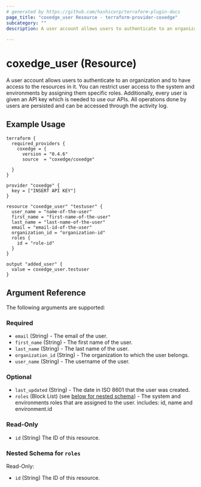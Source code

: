 ```yaml
---
# generated by https://github.com/hashicorp/terraform-plugin-docs
page_title: "coxedge_user Resource - terraform-provider-coxedge"
subcategory: ""
description: A user account allows users to authenticate to an organization and to have access to the resources in it. You can restrict user access to the system and environments by assigning them specific roles. Additionally, every user is given an API key which is needed to use our APIs. All operations done by users are persisted and can be accessed through the activity log.
  
---
```


# coxedge_user (Resource)
A user account allows users to authenticate to an organization and to have access to the resources in it. You can restrict user access to the system and environments by assigning them specific roles. Additionally, every user is given an API key which is needed to use our APIs. All operations done by users are persisted and can be accessed through the activity log.

Example Usage
---
```
terraform {
  required_providers {
    coxedge = {
      version = "0.4.6"
      source  = "coxedge/coxedge"
    
  }
}

provider "coxedge" {
  key = ["INSERT API KEY"]
}

resource "coxedge_user" "testuser" {
  user_name = "name-of-the-user"
  first_name = "first-name-of-the-user"
  last_name = "last-name-of-the-user"
  email = "email-id-of-the-user"
  organization_id = "organization-id"
  roles {
    id = "role-id"
  }
}

output "added_user" {
  value = coxedge_user.testuser
}
```


<!-- schema generated by tfplugindocs -->
## Argument Reference
The following arguments are supported:

### Required

- `email` (String) - The email of the user.
- `first_name` (String) - The first name of the user.
- `last_name` (String) - The last name of the user.
- `organization_id` (String) - The organization to which the user belongs.
- `user_name` (String) - The username of the user.

### Optional

- `last_updated` (String) - The date in ISO 8601 that the user was created.
- `roles` (Block List) (see [below for nested schema](#nestedblock--roles)) - The system and environments roles that are assigned to the user.
  includes: id, name and environment.id

### Read-Only

- `id` (String) The ID of this resource.

<a id="nestedblock--roles"></a>
### Nested Schema for `roles`

Read-Only:

- `id` (String) The ID of this resource.


